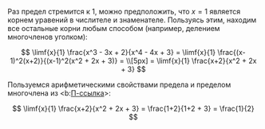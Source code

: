 Раз предел стремится к $1$, можно предположить, что $x=1$ является корнем уравений в числителе и знаменателе. Пользуясь этим, находим все остальные корни любым способом (например, делением многочленов уголком):

$$ \limf{x}{1} \frac{x^3 - 3x + 2}{x^4 - 4x + 3} = \limf{x}{1} \frac{(x-1)^2(x+2)}{(x-1)^2(x^2 + 2x + 3)} = \\[5px] = \limf{x}{1} \frac{x+2}{x^2 + 2x + 3} $$

Пользуемся арифметическими свойствами предела и пределом многочлена из <b:[П-ссылка](advanced/proto/f-lim/elementary)>:

$$ \limf{x}{1} \frac{x+2}{x^2 + 2x + 3} = \frac{1+2}{1+2 + 3} = \frac{1}{2} $$